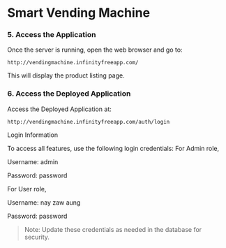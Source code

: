 # Smart Vending Machine


### 5. Access the Application

Once the server is running, open the web browser and go to:

`http://vendingmachine.infinityfreeapp.com/`

This will display the product listing page.

### 6. Access the Deployed Application

Access the Deployed Application at: 

`http://vendingmachine.infinityfreeapp.com/auth/login`

Login Information

To access all features, use the following login credentials:
For Admin role,

Username: admin

Password: password

For User role,

Username: nay zaw aung

Password: password

>Note: Update these credentials as needed in the database for security.
